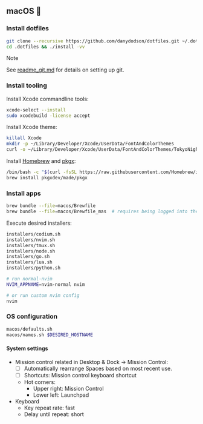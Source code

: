 ## macOS 🍎

### Install dotfiles

```bash
git clone --recursive https://github.com/danydodson/dotfiles.git ~/.dotfiles
cd .dotfiles && ./install -vv
```

> [!NOTE]
>
> See [readme_git.md](readme_git.md) for details on setting up git.

### Install tooling

Install Xcode commandline tools:

```bash
xcode-select --install
sudo xcodebuild -license accept
```

Install Xcode theme:
```bash
killall Xcode
mkdir -p ~/Library/Developer/Xcode/UserData/FontAndColorThemes
curl -o ~/Library/Developer/Xcode/UserData/FontAndColorThemes/TokyoNight.xccolortheme https://raw.githubusercontent.com/mesqueeb/TokyoNightXcodeTheme/refs/heads/main/TokyoNight.xccolortheme
```

Install [Homebrew](https://brew.sh/) and [pkgx](https://pkgx.sh):

```bash
/bin/bash -c "$(curl -fsSL https://raw.githubusercontent.com/Homebrew/install/HEAD/install.sh)"
brew install pkgxdev/made/pkgx
```

### Install apps

```bash
brew bundle --file=macos/Brewfile
brew bundle --file=macos/Brewfile_mas  # requires being logged into the App Store
```

Execute desired installers:

```bash
installers/codium.sh
installers/nvim.sh
installers/tmux.sh
installers/node.sh
installers/go.sh
installers/lua.sh
installers/python.sh

# run normal-nvim
NVIM_APPNAME=nvim-normal nvim

# or run custom nvim config
nvim
```

### OS configuration

```bash
macos/defaults.sh
macos/names.sh $DESIRED_HOSTNAME
```

#### System settings

- Mission control related in Desktop & Dock → Mission Control:
  - [ ] Automatically rearrange Spaces based on most recent use.
  - [ ] Shortcuts: Mission control keyboard shortcut
  - Hot corners:
    - Upper right: Mission Control
    - Lower left: Launchpad
- Keyboard
  - Key repeat rate: fast
  - Delay until repeat: short
